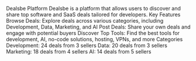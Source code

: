 Dealsbe Platform
Dealsbe is a platform that allows users to discover and share top software and SaaS deals tailored for developers.
Key Features
Browse Deals: Explore deals across various categories, including Development, Data, Marketing, and AI
Post Deals: Share your own deals and engage with potential buyers
Discover Top Tools: Find the best tools for development, AI, no-code solutions, hosting, VPNs, and more
Categories
Development: 24 deals from 3 sellers
Data: 20 deals from 3 sellers
Marketing: 18 deals from 4 sellers
AI: 14 deals from 5 sellers
